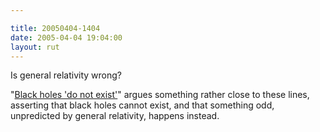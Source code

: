 ```yaml
---

title: 20050404-1404
date: 2005-04-04 19:04:00
layout: rut
---
```


Is general relativity wrong? <p>"<a href="http://www.nature.com/news/2005/050328/full/050328-8.html">Black
holes 'do not exist'</a>" argues something rather close to these
lines, asserting that black holes cannot exist, and that something
odd, unpredicted by general relativity, happens instead.</p>

